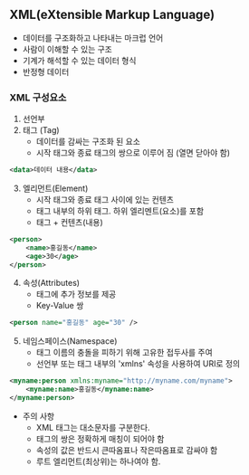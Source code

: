 ## XML(eXtensible Markup Language)
  - 데이터를 구조화하고 나타내는 마크럽 언어
  - 사람이 이해할 수 있는 구조
  - 기계가 해석할 수 있는 데이터 형식
  - 반정형 데이터

### XML 구성요소
  1. 선언부
  2. 태그 (Tag)
     - 데이터를 감싸는 구조화 된 요소
     - 시작 태그와 종료 태그의 쌍으로 이루어 짐 (열면 닫아야 함)
```xml
<data>데이터 내용</data>
```
  3. 엘리먼트(Element)
     - 시작 태그와 종료 태그 사이에 있는 컨텐츠
     - 태그 내부의 하위 태그. 하위 엘리멘트(요소)를 포함
     - 태그 + 컨텐츠(내용)
```xml
<person>
    <name>홍길동</name>
    <age>30</age>
</person>
```  
  4. 속성(Attributes)
     - 태그에 추가 정보를 제공
     - Key-Value 쌍
```xml
<person name="홍길동" age="30" />
```
  5. 네임스페이스(Namespace)
     - 태그 이름의 충돌을 피하기 위해 고유한 접두사를 주여
     - 선언부 또는 태그 내부의 'xmlns' 속성을 사용하여 URI로 정의
```xml
<myname:person xmlns:myname="http://myname.com/myname">
    <myname:name>홍길동</myname:name>
</myname:person>
```

  - 주의 사항
    - XML 태그는 대소문자를 구분한다.
    - 태그의 쌍은 정확하게 매칭이 되어야 함
    - 속성의 값은 반드시 큰따옴표나 작은따옴표로 감싸야 함
    - 루트 엘리먼트(최상위)는 하나여야 함.
